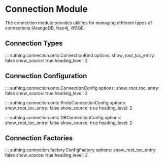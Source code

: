 # Connection Module

The connection module provides utilities for managing different types of connections (ArangoDB, Neo4j, WSGI).

## Connection Types

::: suthing.connection.onto.ConnectionKind
    options:
      show_root_toc_entry: false
      show_source: true
      heading_level: 2

## Connection Configuration

::: suthing.connection.onto.ConnectionConfig
    options:
      show_root_toc_entry: false
      show_source: true
      heading_level: 2

::: suthing.connection.onto.ProtoConnectionConfig
    options:
      show_root_toc_entry: false
      show_source: true
      heading_level: 2

::: suthing.connection.onto.DBConnectionConfig
    options:
      show_root_toc_entry: false
      show_source: true
      heading_level: 2

## Connection Factories

::: suthing.connection.factory.ConfigFactory
    options:
      show_root_toc_entry: false
      show_source: true
      heading_level: 2 